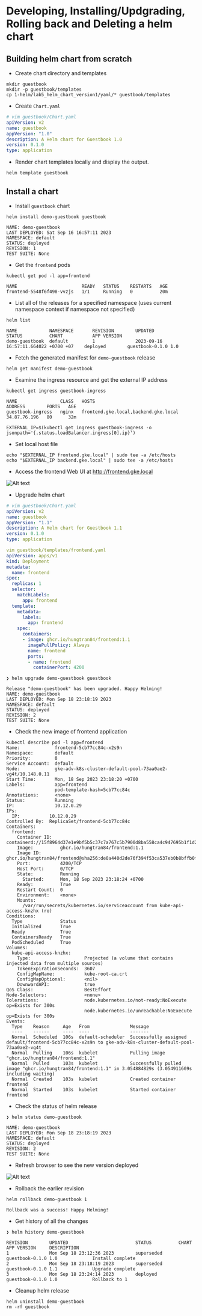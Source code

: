# Developing, Installing/Updgrading, Rolling back and Deleting a helm chart
 
## Building helm chart from scratch

- Create chart directory and templates
```shell
mkdir guestbook
mkdir -p guestbook/templates
cp 1-helm/lab5_helm_chart_version1/yaml/* guestbook/templates
```

- Create `Chart.yaml`

```yaml
# vim guestbook/Chart.yaml
apiVersion: v2
name: guestbook
appVersion: "1.0"
description: A Helm chart for Guestbook 1.0 
version: 0.1.0
type: application
```

- Render chart templates locally and display the output.

```shell
helm template guestbook 
```

## Install a chart

- Install `guestbook` chart

```
helm install demo-guestbook guestbook

NAME: demo-guestbook
LAST DEPLOYED: Sat Sep 16 16:57:11 2023
NAMESPACE: default
STATUS: deployed
REVISION: 1
TEST SUITE: None
```

- Get the `frontend` pods

```
kubectl get pod -l app=frontend

NAME                        READY   STATUS    RESTARTS   AGE
frontend-5548f6f498-vvzjs   1/1     Running   0          20m
```

- List all of the releases for a specified namespace (uses current namespace context if namespace not specified)

```
helm list

NAME            NAMESPACE       REVISION        UPDATED                                 STATUS          CHART           APP VERSION
demo-guestbook  default         1               2023-09-16 16:57:11.664022 +0700 +07    deployed        guestbook-0.1.0 1.0        
```

- Fetch the generated manifest for `demo-guestbook` release

```
helm get manifest demo-guestbook
```

- Examine the ingress resource and get the external IP address

```
kubectl get ingress guestbook-ingress

NAME                CLASS   HOSTS                                  ADDRESS        PORTS   AGE
guestbook-ingress   nginx   frontend.gke.local,backend.gke.local   34.87.76.196   80      32m
```

```
EXTERNAL_IP=$(kubectl get ingress guestbook-ingress -o jsonpath='{.status.loadBalancer.ingress[0].ip}')
```

- Set local host file

```
echo "$EXTERNAL_IP frontend.gke.local" | sudo tee -a /etc/hosts
echo "$EXTERNAL_IP backend.gke.local" | sudo tee -a /etc/hosts
```

- Access the frontend Web UI at http://frontend.gke.local

![Alt text](image.png)

- Upgrade helm chart

```yaml
# vim guestbook/Chart.yaml
apiVersion: v2
name: guestbook
appVersion: "1.1"
description: A Helm chart for Guestbook 1.1 
version: 0.1.0
type: application
```

```yaml
vim guestbook/templates/frontend.yaml
apiVersion: apps/v1
kind: Deployment
metadata:
  name: frontend
spec:
  replicas: 1
  selector:
    matchLabels:
      app: frontend 
  template:
    metadata:
      labels:
        app: frontend
    spec:
      containers:
      - image: ghcr.io/hungtran84/frontend:1.1
        imagePullPolicy: Always
        name: frontend
        ports:
        - name: frontend
          containerPort: 4200
```

```shell
❯ helm upgrade demo-guestbook guestbook

Release "demo-guestbook" has been upgraded. Happy Helming!
NAME: demo-guestbook
LAST DEPLOYED: Mon Sep 18 23:18:19 2023
NAMESPACE: default
STATUS: deployed
REVISION: 2
TEST SUITE: None
```

- Check the new image of frontend application

```
kubectl describe pod -l app=frontend
Name:             frontend-5cb77cc84c-x2s9n
Namespace:        default
Priority:         0
Service Account:  default
Node:             gke-adv-k8s-cluster-default-pool-73aa0ae2-vg4t/10.148.0.11
Start Time:       Mon, 18 Sep 2023 23:18:20 +0700
Labels:           app=frontend
                  pod-template-hash=5cb77cc84c
Annotations:      <none>
Status:           Running
IP:               10.12.0.29
IPs:
  IP:           10.12.0.29
Controlled By:  ReplicaSet/frontend-5cb77cc84c
Containers:
  frontend:
    Container ID:   containerd://15f8964d37e1e9bf5b5c37c7a767c5b7900d8ba558ca4c947695b1f1d2b25e92
    Image:          ghcr.io/hungtran84/frontend:1.1
    Image ID:       ghcr.io/hungtran84/frontend@sha256:de0a440d2de76f394f53ca537eb0b8bffb0fa7b6fc28cc74bed2dc98b64c36ec
    Port:           4200/TCP
    Host Port:      0/TCP
    State:          Running
      Started:      Mon, 18 Sep 2023 23:18:24 +0700
    Ready:          True
    Restart Count:  0
    Environment:    <none>
    Mounts:
      /var/run/secrets/kubernetes.io/serviceaccount from kube-api-access-knzhx (ro)
Conditions:
  Type              Status
  Initialized       True 
  Ready             True 
  ContainersReady   True 
  PodScheduled      True 
Volumes:
  kube-api-access-knzhx:
    Type:                    Projected (a volume that contains injected data from multiple sources)
    TokenExpirationSeconds:  3607
    ConfigMapName:           kube-root-ca.crt
    ConfigMapOptional:       <nil>
    DownwardAPI:             true
QoS Class:                   BestEffort
Node-Selectors:              <none>
Tolerations:                 node.kubernetes.io/not-ready:NoExecute op=Exists for 300s
                             node.kubernetes.io/unreachable:NoExecute op=Exists for 300s
Events:
  Type    Reason     Age   From               Message
  ----    ------     ----  ----               -------
  Normal  Scheduled  106s  default-scheduler  Successfully assigned default/frontend-5cb77cc84c-x2s9n to gke-adv-k8s-cluster-default-pool-73aa0ae2-vg4t
  Normal  Pulling    106s  kubelet            Pulling image "ghcr.io/hungtran84/frontend:1.1"
  Normal  Pulled     103s  kubelet            Successfully pulled image "ghcr.io/hungtran84/frontend:1.1" in 3.054884829s (3.054911609s including waiting)
  Normal  Created    103s  kubelet            Created container frontend
  Normal  Started    103s  kubelet            Started container frontend
```

- Check the status of helm release

```
❯ helm status demo-guestbook

NAME: demo-guestbook
LAST DEPLOYED: Mon Sep 18 23:18:19 2023
NAMESPACE: default
STATUS: deployed
REVISION: 2
TEST SUITE: None
```

- Refresh browser to see the new version deployed

![Alt text](image-1.png)

- Rollback the earlier revision

```
helm rollback demo-guestbook 1

Rollback was a success! Happy Helming!
```

- Get history of all the changes

```
❯ helm history demo-guestbook

REVISION        UPDATED                         STATUS          CHART           APP VERSION     DESCRIPTION     
1               Mon Sep 18 23:12:36 2023        superseded      guestbook-0.1.0 1.0             Install complete
2               Mon Sep 18 23:18:19 2023        superseded      guestbook-0.1.0 1.1             Upgrade complete
3               Mon Sep 18 23:24:14 2023        deployed        guestbook-0.1.0 1.0             Rollback to 1   
```
- Cleanup helm release

```
helm uninstall demo-guestbook
rm -rf guestbook
```